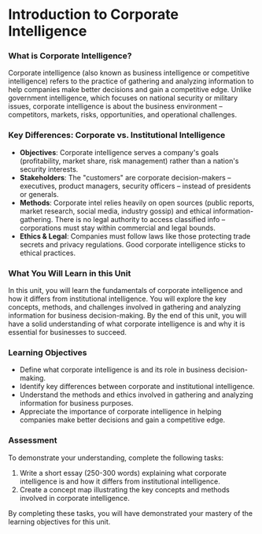 **Introduction to Corporate Intelligence**
==============================

### What is Corporate Intelligence?

Corporate intelligence (also known as business intelligence or competitive intelligence) refers to the practice of gathering and analyzing information to help companies make better decisions and gain a competitive edge. Unlike government intelligence, which focuses on national security or military issues, corporate intelligence is about the business environment – competitors, markets, risks, opportunities, and operational challenges.

### Key Differences: Corporate vs. Institutional Intelligence

* **Objectives**: Corporate intelligence serves a company's goals (profitability, market share, risk management) rather than a nation's security interests.
* **Stakeholders**: The "customers" are corporate decision-makers – executives, product managers, security officers – instead of presidents or generals.
* **Methods**: Corporate intel relies heavily on open sources (public reports, market research, social media, industry gossip) and ethical information-gathering. There is no legal authority to access classified info – corporations must stay within commercial and legal bounds.
* **Ethics & Legal**: Companies must follow laws like those protecting trade secrets and privacy regulations. Good corporate intelligence sticks to ethical practices.

### What You Will Learn in this Unit

In this unit, you will learn the fundamentals of corporate intelligence and how it differs from institutional intelligence. You will explore the key concepts, methods, and challenges involved in gathering and analyzing information for business decision-making. By the end of this unit, you will have a solid understanding of what corporate intelligence is and why it is essential for businesses to succeed.

### Learning Objectives

* Define what corporate intelligence is and its role in business decision-making.
* Identify key differences between corporate and institutional intelligence.
* Understand the methods and ethics involved in gathering and analyzing information for business purposes.
* Appreciate the importance of corporate intelligence in helping companies make better decisions and gain a competitive edge.

### Assessment

To demonstrate your understanding, complete the following tasks:

1. Write a short essay (250-300 words) explaining what corporate intelligence is and how it differs from institutional intelligence.
2. Create a concept map illustrating the key concepts and methods involved in corporate intelligence.

By completing these tasks, you will have demonstrated your mastery of the learning objectives for this unit.